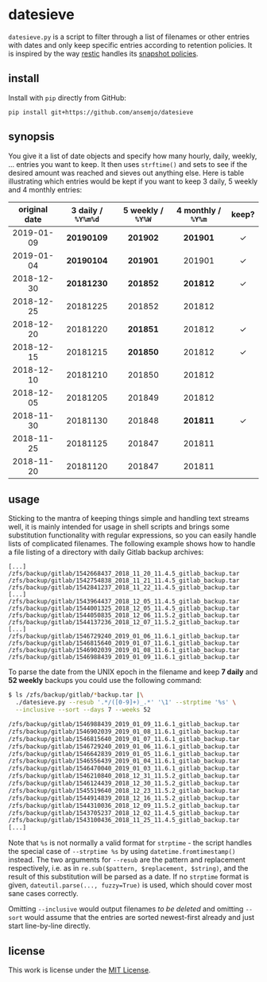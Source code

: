 # datesieve

`datesieve.py` is a script to filter through a list of filenames or other entries with dates and
only keep specific entries according to retention policies. It is inspired by the way
[restic](https://restic.net/) handles its
[snapshot policies](https://github.com/restic/restic/blob/master/internal/restic/snapshot_policy.go).

## install

Install with `pip` directly from GitHub:

```
pip install git+https://github.com/ansemjo/datesieve
```

## synopsis

You give it a list of date objects and specify how many hourly, daily, weekly, ... entries you want
to keep. It then uses `strftime()` and sets to see if the desired amount was reached and sieves out
anything else. Here is table illustrating which entries would be kept if you want to keep 3 daily, 5
weekly and 4 monthly entries:

| original date | 3 daily / `%Y%m%d` | 5 weekly / `%Y%W` | 4 monthly / `%Y%m` | keep? |
| :-----------: | :----------------: | :---------------: | :----------------: | :---: |
|  2019-01-09   |    **20190109**    |    **201902**     |     **201901**     |   ✓   |
|  2019-01-04   |    **20190104**    |    **201901**     |       201901       |   ✓   |
|  2018-12-30   |    **20181230**    |    **201852**     |     **201812**     |   ✓   |
|  2018-12-25   |      20181225      |      201852       |       201812       |       |
|  2018-12-20   |      20181220      |    **201851**     |       201812       |   ✓   |
|  2018-12-15   |      20181215      |    **201850**     |       201812       |   ✓   |
|  2018-12-10   |      20181210      |      201850       |       201812       |       |
|  2018-12-05   |      20181205      |      201849       |       201812       |       |
|  2018-11-30   |      20181130      |      201848       |     **201811**     |   ✓   |
|  2018-11-25   |      20181125      |      201847       |       201811       |       |
|  2018-11-20   |      20181120      |      201847       |       201811       |       |

## usage

Sticking to the mantra of keeping things simple and handling text streams well, it is mainly
intended for usage in shell scripts and brings some substitution functionality with regular
expressions, so you can easily handle lists of complicated filenames. The following example shows
how to handle a file listing of a directory with daily Gitlab backup archives:

```
[...]
/zfs/backup/gitlab/1542668437_2018_11_20_11.4.5_gitlab_backup.tar
/zfs/backup/gitlab/1542754838_2018_11_21_11.4.5_gitlab_backup.tar
/zfs/backup/gitlab/1542841237_2018_11_22_11.4.5_gitlab_backup.tar
[...]
/zfs/backup/gitlab/1543964437_2018_12_05_11.4.5_gitlab_backup.tar
/zfs/backup/gitlab/1544001325_2018_12_05_11.4.5_gitlab_backup.tar
/zfs/backup/gitlab/1544050835_2018_12_06_11.5.2_gitlab_backup.tar
/zfs/backup/gitlab/1544137236_2018_12_07_11.5.2_gitlab_backup.tar
[...]
/zfs/backup/gitlab/1546729240_2019_01_06_11.6.1_gitlab_backup.tar
/zfs/backup/gitlab/1546815640_2019_01_07_11.6.1_gitlab_backup.tar
/zfs/backup/gitlab/1546902039_2019_01_08_11.6.1_gitlab_backup.tar
/zfs/backup/gitlab/1546988439_2019_01_09_11.6.1_gitlab_backup.tar
```

To parse the date from the UNIX epoch in the filename and keep **7 daily** and **52 weekly** backups
you could use the following command:

```sh
$ ls /zfs/backup/gitlab/*backup.tar |\
  ./datesieve.py --resub '.*/([0-9]+)_.*' '\1' --strptime '%s' \
  --inclusive --sort --days 7 --weeks 52

/zfs/backup/gitlab/1546988439_2019_01_09_11.6.1_gitlab_backup.tar
/zfs/backup/gitlab/1546902039_2019_01_08_11.6.1_gitlab_backup.tar
/zfs/backup/gitlab/1546815640_2019_01_07_11.6.1_gitlab_backup.tar
/zfs/backup/gitlab/1546729240_2019_01_06_11.6.1_gitlab_backup.tar
/zfs/backup/gitlab/1546642839_2019_01_05_11.6.1_gitlab_backup.tar
/zfs/backup/gitlab/1546556439_2019_01_04_11.6.1_gitlab_backup.tar
/zfs/backup/gitlab/1546470040_2019_01_03_11.6.1_gitlab_backup.tar
/zfs/backup/gitlab/1546210840_2018_12_31_11.5.2_gitlab_backup.tar
/zfs/backup/gitlab/1546124439_2018_12_30_11.5.2_gitlab_backup.tar
/zfs/backup/gitlab/1545519640_2018_12_23_11.5.2_gitlab_backup.tar
/zfs/backup/gitlab/1544914839_2018_12_16_11.5.2_gitlab_backup.tar
/zfs/backup/gitlab/1544310036_2018_12_09_11.5.2_gitlab_backup.tar
/zfs/backup/gitlab/1543705237_2018_12_02_11.4.5_gitlab_backup.tar
/zfs/backup/gitlab/1543100436_2018_11_25_11.4.5_gitlab_backup.tar
[...]
```

Note that `%s` is not normally a valid format for `strptime` - the script handles the special case
of `--strptime %s` by using `datetime.fromtimestamp()` instead. The two arguments for `--resub` are
the pattern and replacement respectively, i.e. as in `re.sub($pattern, $replacement, $string)`, and
the result of this substitution will be parsed as a date. If no `strptime` format is given,
`dateutil.parse(..., fuzzy=True)` is used, which should cover most sane cases correctly.

Omitting `--inclusive` would output filenames _to be deleted_ and omitting `--sort` would assume
that the entries are sorted newest-first already and just start line-by-line directly.

## license

This work is license under the [MIT License](LICENSE).
